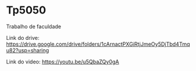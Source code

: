 # Tp5050
Trabalho de faculdade

Link do drive: https://drive.google.com/drive/folders/1cArnactPXGiRtjJmeOy5DjTbd4Tmqu82?usp=sharing

Link do video: https://youtu.be/u5QbaZQy0gA
